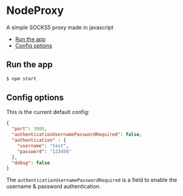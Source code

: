 # NodeProxy

A simple SOCKS5 proxy made in javascript

- [Run the app](#run-the-app)
- [Config options](#config-options)

## Run the app
```sh
$ npm start
```

## Config options
This is the current default config:

```json
{
  "port": 3000,
  "authenticationUsernamePasswordRequired": false,
  "authentication" : {
    "username": "test",
    "password": "123456"
  },
  "debug": false
}
```

The `authenticationUsernamePasswordRequired` is a field to enable the username & password authentication.
